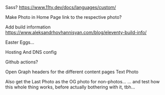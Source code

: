 Sass?
  https://www.11ty.dev/docs/languages/custom/

Make Photo in Home Page link to the respective photo?

Add build information
  https://www.aleksandrhovhannisyan.com/blog/eleventy-build-info/

Easter Eggs...

Hosting
  And DNS config

Github actions?

Open Graph headers for the different content pages
  Text
  Photo

  Also get the Last Photo as the OG photo for non-photos...
  ... and test how this whole thing works, before actually bothering with it, tbh...